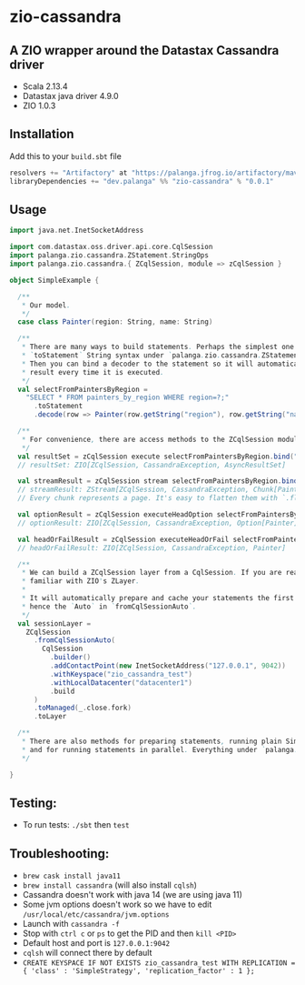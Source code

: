 zio-cassandra
=============

A ZIO wrapper around the Datastax Cassandra driver
--------------------------------------------------

* Scala 2.13.4
* Datastax java driver 4.9.0
* ZIO 1.0.3

Installation
------------

Add this to your `build.sbt` file
```sbt
resolvers += "Artifactory" at "https://palanga.jfrog.io/artifactory/maven/"
libraryDependencies += "dev.palanga" %% "zio-cassandra" % "0.0.1"
```

Usage
-----

```scala
import java.net.InetSocketAddress

import com.datastax.oss.driver.api.core.CqlSession
import palanga.zio.cassandra.ZStatement.StringOps
import palanga.zio.cassandra.{ ZCqlSession, module => zCqlSession }

object SimpleExample {

  /**
   * Our model.
   */
  case class Painter(region: String, name: String)

  /**
   * There are many ways to build statements. Perhaps the simplest one is using
   * `toStatement` String syntax under `palanga.zio.cassandra.ZStatement.StringOps`.
   * Then you can bind a decoder to the statement so it will automatically parse the
   * result every time it is executed.
   */
  val selectFromPaintersByRegion =
    "SELECT * FROM painters_by_region WHERE region=?;"                        // String
      .toStatement                                                            // ZSimpleStatement[Row]
      .decode(row => Painter(row.getString("region"), row.getString("name"))) // ZSimpleStatement[Painter]

  /**
   * For convenience, there are access methods to the ZCqlSession module under `palanga.zio.cassandra.module`.
   */
  val resultSet = zCqlSession execute selectFromPaintersByRegion.bind("Latin America")
  // resultSet: ZIO[ZCqlSession, CassandraException, AsyncResultSet]

  val streamResult = zCqlSession stream selectFromPaintersByRegion.bind("Latin America")
  // streamResult: ZStream[ZCqlSession, CassandraException, Chunk[Painter]]
  // Every chunk represents a page. It's easy to flatten them with `.flattenChunks`.

  val optionResult = zCqlSession executeHeadOption selectFromPaintersByRegion.bind("Europe")
  // optionResult: ZIO[ZCqlSession, CassandraException, Option[Painter]]

  val headOrFailResult = zCqlSession executeHeadOrFail selectFromPaintersByRegion.bind("West Pacific")
  // headOrFailResult: ZIO[ZCqlSession, CassandraException, Painter]

  /**
   * We can build a ZCqlSession layer from a CqlSession. If you are reading this I guess you are
   * familiar with ZIO's ZLayer.
   *
   * It will automatically prepare and cache your statements the first time they are run,
   * hence the `Auto` in `fromCqlSessionAuto`.
   */
  val sessionLayer =
    ZCqlSession
      .fromCqlSessionAuto(
        CqlSession
          .builder()
          .addContactPoint(new InetSocketAddress("127.0.0.1", 9042))
          .withKeyspace("zio_cassandra_test")
          .withLocalDatacenter("datacenter1")
          .build
      )
      .toManaged(_.close.fork)
      .toLayer

  /**
   * There are also methods for preparing statements, running plain SimpleStatements or BoundStatements,
   * and for running statements in parallel. Everything under `palanga.zio.cassandra.module`.
   */

}

```

Testing:
--------

* To run tests: `./sbt` then `test`

Troubleshooting:
----------------

* `brew cask install java11`
* `brew install cassandra` (will also install `cqlsh`)
* Cassandra doesn't work with java 14 (we are using java 11)
* Some jvm options doesn't work so we have to edit `/usr/local/etc/cassandra/jvm.options`
* Launch with `cassandra -f`
* Stop with `ctrl c` or `ps` to get the PID and then `kill <PID>`
* Default host and port is `127.0.0.1:9042`
* `cqlsh` will connect there by default
* `CREATE KEYSPACE IF NOT EXISTS zio_cassandra_test WITH REPLICATION = { 'class' : 'SimpleStrategy', 'replication_factor' : 1 };`
